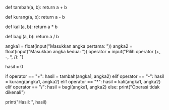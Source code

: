 def tambah(a, b):
    return a + b

def kurang(a, b):
    return a - b

def kali(a, b):
    return a * b

def bagi(a, b):
    return a / b

angka1 = float(input("Masukkan angka pertama: "))
angka2 = float(input("Masukkan angka kedua: "))
operator = input("Pilih operator (+, -, *, /): ")

hasil = 0

if operator == "+":
    hasil = tambah(angka1, angka2)
elif operator == "-":
    hasil = kurang(angka1, angka2)
elif operator == "*":
    hasil = kali(angka1, angka2)
elif operator == "/":
    hasil = bagi(angka1, angka2)
else:
    print("Operasi tidak dikenali")

print("Hasil: ", hasil)

